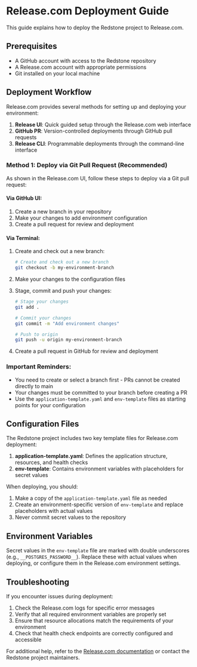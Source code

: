 # Release.com Deployment Guide

This guide explains how to deploy the Redstone project to Release.com.

## Prerequisites

- A GitHub account with access to the Redstone repository
- A Release.com account with appropriate permissions
- Git installed on your local machine

## Deployment Workflow

Release.com provides several methods for setting up and deploying your environment:

1. **Release UI**: Quick guided setup through the Release.com web interface
2. **GitHub PR**: Version-controlled deployments through GitHub pull requests
3. **Release CLI**: Programmable deployments through the command-line interface

### Method 1: Deploy via Git Pull Request (Recommended)

As shown in the Release.com UI, follow these steps to deploy via a Git pull request:

#### Via GitHub UI:

1. Create a new branch in your repository
2. Make your changes to add environment configuration
3. Create a pull request for review and deployment

#### Via Terminal:

1. Create and check out a new branch:
   ```bash
   # Create and check out a new branch
   git checkout -b my-environment-branch
   ```

2. Make your changes to the configuration files

3. Stage, commit and push your changes:
   ```bash
   # Stage your changes
   git add .
   
   # Commit your changes
   git commit -m "Add environment changes"
   
   # Push to origin
   git push -u origin my-environment-branch
   ```

4. Create a pull request in GitHub for review and deployment

### Important Reminders:

- You need to create or select a branch first - PRs cannot be created directly to main
- Your changes must be committed to your branch before creating a PR
- Use the `application-template.yaml` and `env-template` files as starting points for your configuration

## Configuration Files

The Redstone project includes two key template files for Release.com deployment:

1. **application-template.yaml**: Defines the application structure, resources, and health checks
2. **env-template**: Contains environment variables with placeholders for secret values

When deploying, you should:

1. Make a copy of the `application-template.yaml` file as needed
2. Create an environment-specific version of `env-template` and replace placeholders with actual values
3. Never commit secret values to the repository

## Environment Variables

Secret values in the `env-template` file are marked with double underscores (e.g., `__POSTGRES_PASSWORD__`). Replace these with actual values when deploying, or configure them in the Release.com environment settings.

## Troubleshooting

If you encounter issues during deployment:

1. Check the Release.com logs for specific error messages
2. Verify that all required environment variables are properly set
3. Ensure that resource allocations match the requirements of your environment
4. Check that health check endpoints are correctly configured and accessible

For additional help, refer to the [Release.com documentation](https://docs.release.com) or contact the Redstone project maintainers.

